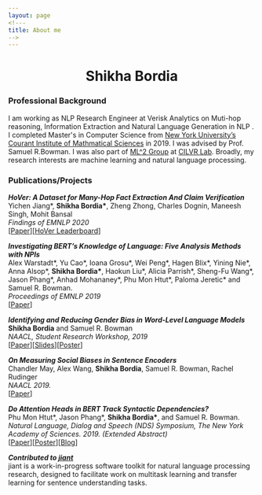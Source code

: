 ```yaml
---
layout: page
<!---
title: About me
-->
---
```


<h1 align="center">Shikha Bordia</h1>

### Professional Background
I am working as NLP Research Engineer at Verisk Analytics on Muti-hop reasoning, Information Extraction and Natural Language Generation in NLP . I completed Master's in Computer Science from [New York University’s](http://www.nyu.edu/) [Courant Institute of Mathmatical Sciences](https://cs.nyu.edu/home/index.html) in 2019. I was advised by Prof. Samuel R.Bowman. I was also part of [ML^2 Group](https://wp.nyu.edu/ml2/) at [CILVR Lab](https://wp.nyu.edu/cilvr/).  Broadly, my research interests are machine learning and natural language processing. 

### Publications/Projects

***HoVer: A Dataset for Many-Hop Fact Extraction And Claim Verification*** \
Yichen Jiang\*, **Shikha Bordia\***, Zheng Zhong, Charles Dognin, Maneesh Singh, Mohit Bansal \
*Findings of EMNLP 2020* \
[[Paper](https://arxiv.org/abs/2011.03088)][[HoVer Leaderboard](https://hover-nlp.github.io/)] 



***Investigating BERT’s Knowledge of Language: Five Analysis Methods with NPIs*** \
Alex Warstadt\*, Yu Cao\*, Ioana Grosu\*, Wei Peng\*, Hagen Blix\*, Yining Nie\*, Anna Alsop\*, **Shikha Bordia\***, Haokun Liu\*, Alicia Parrish\*, Sheng-Fu Wang\*, Jason Phang\*, Anhad Mohananey\*, Phu Mon Htut\*, Paloma Jeretic\* and Samuel R. Bowman. \
*Proceedings of EMNLP 2019* \
[[Paper](https://arxiv.org/pdf/1909.02597.pdf)]



***Identifying and Reducing Gender Bias in Word-Level Language Models*** \
**Shikha Bordia** and Samuel R. Bowman \
*NAACL, Student Research Workshop, 2019* \
[[Paper](https://aclweb.org/anthology/papers/N/N19/N19-3002/)][[Slides](https://bordias.github.io/gender_bias_slides.pdf)][[Poster](https://bordias.github.io/poster.pdf)]



***On Measuring Social Biases in Sentence Encoders*** \
Chandler May, Alex Wang, **Shikha Bordia**, Samuel R. Bowman, Rachel Rudinger \
*NAACL 2019.* \
[[Paper](https://aclweb.org/anthology/papers/N/N19/N19-1063/)]


***Do Attention Heads in BERT Track Syntactic Dependencies?*** \
Phu Mon Htut\*, Jason Phang\*, **Shikha Bordia\***, and Samuel R. Bowman. \
*Natural Language, Dialog and Speech (NDS) Symposium, The New York Academy of Sciences. 2019. (Extended Abstract)* \
[[Paper](https://arxiv.org/abs/1911.12246)][[Poster](https://phumonhtut.me/publications/2019NDS/NDSposter.pdf)][[Blog](https://medium.com/@phu_pmh/do-attention-heads-in-bert-track-syntactic-dependencies-81c8a9be311a)]


***Contributed to [jiant](https://github.com/nyu-mll/jiant)*** \
jiant is a work-in-progress software toolkit for natural language processing research, designed to facilitate work on multitask learning and transfer learning for sentence understanding tasks.

<!---
#### Improving pre-training and decoding in Machine Translation
There have been lot of recent advances in Machine Translation that have focused on network architectures, attention mechanisms and sequence-level training. Most of the approaches emphasize on modelling the languages better using attention. Here we explore three methods that rely on augmenting data using a pseudo-parallel corpus, improving the decoding strategy and pre-training the encoders and evaluate their effect on the machine translation task.
--->
<!---
#### Statistical Machine Translation
Implemented a word-based statistical translation model (IBM Model) that extracts phrases using word alignment and performs parameter estimation for partially observed data using expectation maximization.
--->
<!---
#### Text Classifier
Implemented maximum entropy classifier character model and feature extractor code for word classification. Further improved the model by implementing a one layer Perceptron.
--->
<!---
#### Hidden Markov Model for part of speech tagger
Implemented a Hidden Markov model tagger using forward-backward algorithm and Viterbi decoder for unlabeled text data.
--->
<!---
#### Nowcasted Gross Domestic Product
Implemented Stochastic modeling techniques for modeling structured products and the underlying economic variables were now-casted using Autoregressive Integrated Moving Average (ARIMA) model.
--->
<!---
#### Operating System - Process Scheduler and Virtual Memory Manager
Process Scheduler: Implemented scheduling policies  (First In First Out, Last In Last Out, Shortest Job First, RoundRobin and PriorityScheduler) on processes executing on a system using Discrete Event Simulation}
Virtual Memory Manager: Implemented the core features of a virtual memory manager serving multiple processes and under memory constraints.
--->
